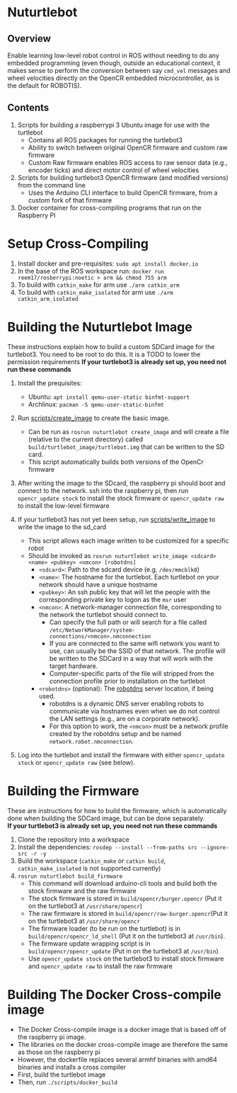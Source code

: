 # Nuturtlebot
## Overview
Enable learning low-level robot control in ROS without needing to do any embedded programming
(even though, outside an educational context, it makes sense to perform the conversion between say `cmd_vel` messages and
wheel velocities directly on the OpenCR embedded microcontroller, as is the default for ROBOTIS).

## Contents
1. Scripts for building a raspberrypi 3 Ubuntu image for use with the turtlebot
   - Contains all ROS packages for running the turtlebot3
   - Ability to switch between original OpenCR firmware and custom raw firmware
   - Custom Raw firmware enables ROS access to raw sensor data (e.g., encoder ticks) and direct motor control of wheel velocities
2. Scripts for building turtlebot3 OpenCR firmware (and modified versions) from the command line
   - Uses the Arduino CLI interface to build OpenCR firmware, from a custom fork of that firmware
3. Docker container for cross-compiling programs that run on the Raspberry PI

# Setup Cross-Compiling
1. Install docker and pre-requisites: `sudo apt install docker.io`
2. In the base of the ROS workspace run:
   `docker run reem17/rosberrypi:noetic > arm && chmod 755 arm`
3. To build with `catkin_make` for arm use `./arm catkin_arm`
3. To build with `catkin_make_isolated` for arm use `./arm catkin_arm_isolated`

# Building the Nuturtlebot Image
These instructions explain how to build a  custom SDCard  image for the turtlebot3.
You need to be root to do this. It is a TODO to lower the permission requirements
**If your turtlebot3 is already set up, you need not run these commands**

1. Install the prequisites:
   - Ubuntu: `apt install qemu-user-static binfmt-support`
   - Archlinux: `pacman -S qemu-user-static-binfmt`
1. Run [scripts/create_image](scripts/create_image) to create the basic image.
   - Can be run as `rosrun nuturtlebot create_image` and will create a file (relative to the current directory) 
     called `build/turtlebot_image/turtlebot.img` that can be written to the SD card.
   - This script automatically builds both versions of the OpenCr firmware
3. After writing the image to the SDcard, the raspberry pi should boot and connect to the network.  ssh into the raspberry pi, then
   run `opencr_update stock` to install the stock firmware or `opencr_update raw` to install the low-level firmware

2. If your turtlebot3 has not yet been setup, run [scripts/write_image](scripts/write_image) to write the image to the sd_card
   - This script allows each image written to be customized for a specific robot
   - Should be invoked as `rosrun nuturtlebot write_image <sdcard> <name> <pubkey> <nmcon> [robotdns]`
     - `<sdcard>`: Path to the sdcard device (e.g. `/dev/mmcblk0`)
     - `<name>`: The hostname for the turtlebot. Each turtlebot on your network should have a unique hostname
     - `<pubkey>`: An ssh public key that will let the people with the corresponding private key to logon as the `msr` user
     - `<nmcon>`: A network-manager connection file, corresponding to the network the turtlebot should connect to.
       - Can specify the full path or will search for a file called `/etc/NetworkManager/system-connections/<nmcon>.nmconnection`
       - If you are connected to the same wifi network you want to use, <nmcon> can usually be the SSID of that network. The profile
         will be written to the SDCard in a way that will work with the target hardware.
       - Computer-specific parts of the file will stripped from the connection profile prior to installation on the turtlebot
     - `<robotdns>` (optional): The [robotdns](https://github.com/m-elwin/robotdns) server location, if being used.
       - robotdns is a dynamic DNS server enabling robots to communicate via hostnames even when we do not control the LAN settings (e.g., are on a corporate network).
       - For this option to work, the `<nmcon>` must be a network profile created by the robotdns setup and be named `network.robot.nmconnection`.
3. Log into the turtlebot and install the firmware with either `opencr_update stock` or `opencr_update raw` (see below).       
# Building the Firmware
These are instructions for how to build the firmware, which is automatically done when building the SDCard image, but can be done separately.  
**If your turtlebot3 is already set up, you need not run these commands**

1. Clone the repository into a workspace
2. Install the dependencies: `rosdep --install --from-paths src --ignore-src -r -y`
3. Build the workspace (`catkin_make` or `catkin build`, `catkin_make_isolated` is not supported currently)
4. `rosrun nuturtlebot build_firmware`
   - This command will download arduino-cli tools and build both the stock firmware and the raw firmware
   - The stock firmware is stored in `build/opencr/burger.opencr` (Put it on the turtlebot3 at `/usr/share/opencr`)
   - The raw firmware is stored in `build/opencr/raw-burger.opencr`(Put it on the turtlebot3 at `/usr/share/opencr`
   - The firmware loader (to be run on the turtlebot) is in `build/opencr/opencr_ld_shell` (Put it on the turtlebot3 at `/usr/bin`).
   - The firmware update wrapping script is in `build/opencr/opencr_update` (Put in on the turtlebot3 at `/usr/bin`)
   - Use `opencr_update stock` on the turtlebot3 to install stock firmware and `opencr_update raw` to install the raw firmware

# Building The Docker Cross-compile image
- The Docker Cross-compile image is a docker image that is based off of the raspberry pi image.
- The libraries on the docker cross-compile image are therefore the same as those on the raspberry pi
- However, the dockerfile replaces several armhf binaries with amd64 binaries and installs a cross compiler
- First, build the turtlebot image
- Then, run `./scripts/docker_build`

